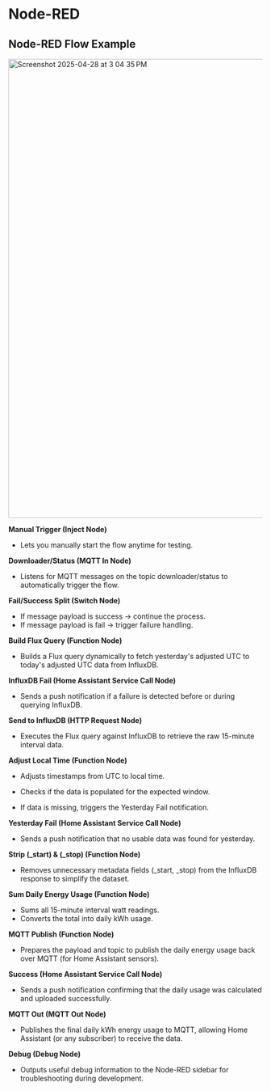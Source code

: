 # Node-RED

## Node-RED Flow Example
<img width="908" alt="Screenshot 2025-04-28 at 3 04 35 PM" src="https://github.com/user-attachments/assets/e63de26b-a10d-4a42-98b7-bb0531fac7de" />

**Manual Trigger (Inject Node)**
* Lets you manually start the flow anytime for testing.

**Downloader/Status (MQTT In Node)**
* Listens for MQTT messages on the topic downloader/status to automatically trigger the flow.

**Fail/Success Split (Switch Node)**
* If message payload is success → continue the process.
* If message payload is fail → trigger failure handling.

**Build Flux Query (Function Node)**
* Builds a Flux query dynamically to fetch yesterday's adjusted UTC to today's adjusted UTC data from InfluxDB.

**InfluxDB Fail (Home Assistant Service Call Node)**
* Sends a push notification if a failure is detected before or during querying InfluxDB.

**Send to InfluxDB (HTTP Request Node)**
* Executes the Flux query against InfluxDB to retrieve the raw 15-minute interval data.

**Adjust Local Time (Function Node)**
* Adjusts timestamps from UTC to local time.

* Checks if the data is populated for the expected window.

* If data is missing, triggers the Yesterday Fail notification.

**Yesterday Fail (Home Assistant Service Call Node)**
* Sends a push notification that no usable data was found for yesterday.

**Strip (_start) & (_stop) (Function Node)**
* Removes unnecessary metadata fields (_start, _stop) from the InfluxDB response to simplify the dataset.

**Sum Daily Energy Usage (Function Node)**
* Sums all 15-minute interval watt readings.
* Converts the total into daily kWh usage.

**MQTT Publish (Function Node)**
* Prepares the payload and topic to publish the daily energy usage back over MQTT (for Home Assistant sensors).

**Success (Home Assistant Service Call Node)**
* Sends a push notification confirming that the daily usage was calculated and uploaded successfully.

**MQTT Out (MQTT Out Node)**
* Publishes the final daily kWh energy usage to MQTT, allowing Home Assistant (or any subscriber) to receive the data.

**Debug (Debug Node)**
* Outputs useful debug information to the Node-RED sidebar for troubleshooting during development.


